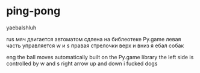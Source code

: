 # ping-pong
yaebalshluh

rus
мяч двигается автоматом 
сдлена на библеотеке Py.game 
левая часть управляется w и s
правая стрелочки верх и вниз 
я ебал собак

eng
the ball moves automatically
built on the Py.game library
the left side is controlled by w and s
right arrow up and down
i fucked dogs
